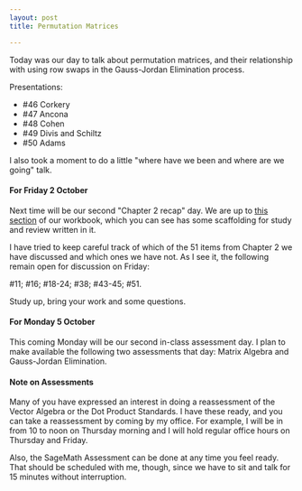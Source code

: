 ```yaml
---
layout: post
title: Permutation Matrices

---
```


Today was our day to talk about permutation matrices, and their relationship with
using row swaps in the Gauss-Jordan Elimination process.

Presentations:
* \#46 Corkery
* \#47 Ancona
* \#48 Cohen
* \#49 Divis and Schiltz
* \#50 Adams

I also took a moment to do a little "where have we been and where are we going" talk.

#### For Friday 2 October

Next time will be our second "Chapter 2 recap" day. We are up to [this section][rev2]
of our workbook, which you can see has some scaffolding for study and review written
in it.

[rev2]: http://theronhitchman.github.io/linear-algebra/course-materials/workbook/lin-eq-gf2.html

I have tried to keep careful track of which of the 51 items from Chapter 2 we have
discussed and which ones we have not. As I see it, the following remain open for
discussion on Friday:

\#11; \#16; \#18-24; \#38; \#43-45; \#51.

Study up, bring your work and some questions.

#### For Monday 5 October

This coming Monday will be our second in-class assessment day. I plan to make
available the following two assessments that day: Matrix Algebra and Gauss-Jordan
Elimination.

#### Note on Assessments

Many of you have expressed an interest in doing a reassessment of the Vector Algebra
or the Dot Product Standards. I have these ready, and you can take a reassessment
by coming by my office. For example, I will be in from 10 to noon on Thursday morning
and I will hold regular office hours on Thursday and Friday.

Also, the SageMath Assessment can be done at any time you feel ready. That should be
scheduled with me, though, since we have to sit and talk for 15 minutes without
interruption.
